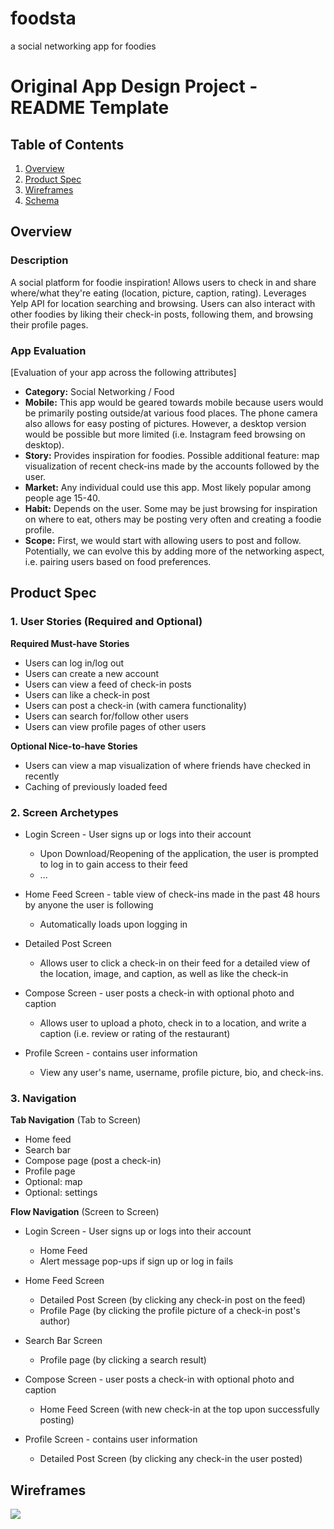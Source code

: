 # foodsta
a social networking app for foodies

Original App Design Project - README Template
===

## Table of Contents
1. [Overview](#Overview)
1. [Product Spec](#Product-Spec)
1. [Wireframes](#Wireframes)
2. [Schema](#Schema)

## Overview
### Description
A social platform for foodie inspiration! Allows users to check in and share where/what they're eating (location, picture, caption, rating). Leverages Yelp API for location searching and browsing. Users can also interact with other foodies by liking their check-in posts, following them, and browsing their profile pages.

### App Evaluation
[Evaluation of your app across the following attributes]

- **Category:** Social Networking / Food
- **Mobile:** This app would be geared towards mobile because users would be primarily posting outside/at various food places. The phone camera also allows for easy posting of pictures. However, a desktop version would be possible but more limited (i.e. Instagram feed browsing on desktop). 
- **Story:** Provides inspiration for foodies. Possible additional feature: map visualization of recent check-ins made by the accounts followed by the user.
- **Market:** Any individual could use this app. Most likely popular among people age 15-40.
- **Habit:** Depends on the user. Some may be just browsing for inspiration on where to eat, others may be posting very often and creating a foodie profile.
- **Scope:** First, we would start with allowing users to post and follow. Potentially, we can evolve this by adding more of the networking aspect, i.e. pairing users based on food preferences. 



## Product Spec

### 1. User Stories (Required and Optional)

**Required Must-have Stories**

* Users can log in/log out
* Users can create a new account
* Users can view a feed of check-in posts
* Users can like a check-in post
* Users can post a check-in (with camera functionality)
* Users can search for/follow other users
* Users can view profile pages of other users

**Optional Nice-to-have Stories**

* Users can view a map visualization of where friends have checked in recently
* Caching of previously loaded feed

### 2. Screen Archetypes

* Login Screen - User signs up or logs into their account
   * Upon Download/Reopening of the application, the user is prompted to log in to gain access to their feed
   * ...
* Home Feed Screen - table view of check-ins made in the past 48 hours by anyone the user is following
   * Automatically loads upon logging in

* Detailed Post Screen
    * Allows user to click a check-in on their feed for a detailed view of the location, image, and caption, as well as like the check-in


* Compose Screen - user posts a check-in with optional photo and caption
   * Allows user to upload a photo, check in to a location, and write a caption (i.e. review or rating of the restaurant)
* Profile Screen - contains user information
   * View any user's name, username, profile picture, bio, and check-ins.


### 3. Navigation

**Tab Navigation** (Tab to Screen)

* Home feed
* Search bar
* Compose page (post a check-in)
* Profile page
* Optional: map
* Optional: settings

**Flow Navigation** (Screen to Screen)

* Login Screen - User signs up or logs into their account
   * Home Feed
   * Alert message pop-ups if sign up or log in fails
 
* Home Feed Screen
   * Detailed Post Screen (by clicking any check-in post on the feed)
   * Profile Page (by clicking the profile picture of a check-in post's author)

* Search Bar Screen
    * Profile page (by clicking a search result)

* Compose Screen - user posts a check-in with optional photo and caption
   * Home Feed Screen (with new check-in at the top upon successfully posting)
 
* Profile Screen - contains user information
   * Detailed Post Screen (by clicking any check-in the user posted)

## Wireframes
![](https://i.imgur.com/gxnNpC7.jpg)
